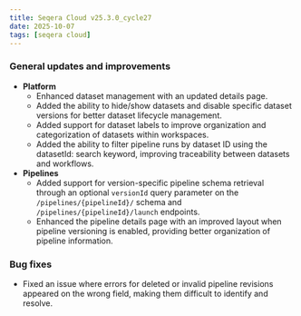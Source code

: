 ```yaml
---
title: Seqera Cloud v25.3.0_cycle27
date: 2025-10-07
tags: [seqera cloud]
---
```


### General updates and improvements

- **Platform**
  - Enhanced dataset management with an updated details page.
  - Added the ability to hide/show datasets and disable specific dataset versions for better dataset lifecycle management.
  - Added support for dataset labels to improve organization and categorization of datasets within workspaces.
  - Added the ability to filter pipeline runs by dataset ID using the datasetId: search keyword, improving traceability between datasets and workflows.
- **Pipelines**
  - Added support for version-specific pipeline schema retrieval through an optional `versionId` query parameter on the `/pipelines/{pipelineId}/` schema and `/pipelines/{pipelineId}/launch` endpoints.
  - Enhanced the pipeline details page with an improved layout when pipeline versioning is enabled, providing better organization of pipeline information.

### Bug fixes

- Fixed an issue where errors for deleted or invalid pipeline revisions appeared on the wrong field, making them difficult to identify and resolve.




